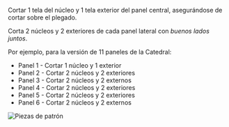 Cortar 1 tela del núcleo y 1 tela exterior del panel central, asegurándose de cortar sobre el plegado.

Corta 2 núcleos y 2 exteriores de cada panel lateral con _buenos lados juntos_.

Por ejemplo, para la versión de 11 paneles de la Catedral:

- Panel 1 - Cortar 1 núcleo y 1 exterior
- Panel 2 - Cortar 2 núcleos y 2 exteriores
- Panel 3 - Cortar 2 núcleos y 2 externos
- Panel 4 - Cortar 2 núcleos y 2 exteriores
- Panel 5 - Cortar 2 núcleos y 2 exteriores
- Panel 6 - Cortar 2 núcleos y 2 externos

![Piezas de patrón](cathrin_cutting.png)
